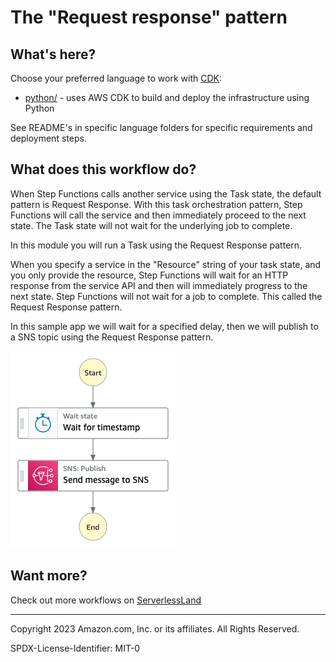 # The "Request response" pattern

## What's here?

Choose your preferred language to work with [CDK](https://aws.amazon.com/cdk/):

* [python/](python/) - uses AWS CDK to build and deploy the infrastructure using Python

See README's in specific language folders for specific requirements and deployment steps.

## What does this workflow do?

When Step Functions calls another service using the Task state, the default pattern is Request Response. With this task orchestration pattern, Step Functions will call the service and then immediately proceed to the next state. The Task state will not wait for the underlying job to complete.

In this module you will run a Task using the Request Response pattern.

When you specify a service in the "Resource" string of your task state, and you only provide the resource, Step Functions will wait for an HTTP response from the service API and then will immediately progress to the next state. Step Functions will not wait for a job to complete. This called the Request Response pattern.

In this sample app we will wait for a specified delay, then we will publish to a SNS topic using the Request Response pattern.

![image](./python/resources/statemachine.png)

## Want more?

Check out more workflows on [ServerlessLand](https://serverlessland.com/workflows)

----
Copyright 2023 Amazon.com, Inc. or its affiliates. All Rights Reserved.

SPDX-License-Identifier: MIT-0
